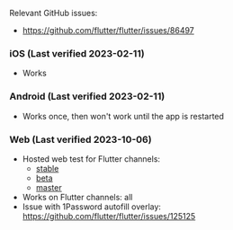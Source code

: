 Relevant GitHub issues:
- https://github.com/flutter/flutter/issues/86497

### iOS (Last verified 2023-02-11)
- Works
  
### Android (Last verified 2023-02-11)
- Works once, then won't work until the app is restarted

### Web (Last verified 2023-10-06)
- Hosted web test for Flutter channels:
  - [stable](https://rexios80.github.io/flutter_autofill_test/stable)
  - [beta](https://rexios80.github.io/flutter_autofill_test/beta)
  - [master](https://rexios80.github.io/flutter_autofill_test/master)
- Works on Flutter channels: all
- Issue with 1Password autofill overlay: https://github.com/flutter/flutter/issues/125125
